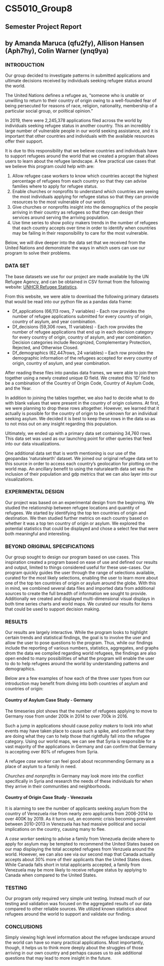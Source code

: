 # CS5010_Group8
## Semester Project Report
## by Amanda Maruca (qfu2fy), Allison Hansen (Aph7hy), Colin Warner (ynq9ya)


### INTRODUCTION

Our group decided to investigate patterns in submitted applications and ultimate decisions received by individuals seeking refugee status around the world. 

The United Nations defines a refugee as, “someone who is unable or unwilling to return to their country of origin owing to a well-founded fear of being persecuted for reasons of race, religion, nationality, membership of a particular social group, or political opinion.” 

In 2019, there were 2,245,378 applications filed across the world by individuals seeking refugee status in another country. This an incredibly large number of vulnerable people in our world seeking assistance, and it is important that other countries and individuals with the available resources offer their support. 

It is due to this responsibility that we believe countries and individuals have to support refugees around the world that we created a program that allows users to learn about the refugee landscape. A few practical use cases that we believe this program could help with are:

1.	Allow refugee case workers to know which countries accept the highest percentage of refugees from each country so that they can advise families where to apply for refugee status. 
1.	Enable churches or nonprofits to understand which countries are seeing the most individuals applying for refugee status so that they can provide resources to the most vulnerable of our world. 
1.	Give churches or nonprofits insight into the demographics of the people arriving in their country as refugees so that they can design their services around serving the arriving population.
1.	Use time series to show policy makers trends in the number of refugees that each country accepts over time in order to identify when countries may be failing in their responsibility to care for the most vulnerable.

Below, we will dive deeper into the data set that we received from the United Nations and demonstrate the ways in which users can use our program to solve their problems. 


### DATA SET

The base datasets we use for our project are made available by the UN Refugee Agency, and can be obtained in CSV format from the following website: [UNHCR Refugee Statistics](https://www.unhcr.org/refugee-statistics/download/?url=2w5FZk). 

From this website, we were able to download the following primary datasets that would be read into our python file as a pandas data frame:

* Df_applications (66,113 rows, 7 variables) - Each row provides the number of refugee applications submitted for every country of origin, country of asylum, and year combination.
* Df_decisions (59,306 rows, 11 variables) - Each row provides the number of refugee applications that end up in each decision category for every country of origin, country of asylum, and year combination. Decision categories include Recognized, Complementary Protection, Rejected, and Otherwise Closed. 
* Df_demographics (62,447rows, 24 variables) – Each row provides the demographic information of the refugees accepted for every country of origin, country of asylum, and year combination.

After reading these files into pandas data frames, we were able to join them together using a newly created unique ID field. We created this ‘ID’ field to be a combination of the Country of Origin Code, Country of Asylum Code, and the Year. 

In addition to joining the tables together, we also had to decide what to do with blank values that were present in the country of origin columns. At first, we were planning to drop these rows altogether. However, we learned that it actually is possible for the country of origin to be unknown for an individual seeking asylum. We decided it is best to keep these rows in the data so as to not miss out on any insight regarding this population.

Ultimately, we ended up with a primary data set containing 34,760 rows. This data set was used as our launching point for other queries that feed into our data visualizations. 

One additional data set that is worth mentioning is our use of the geopandas ‘naturalearth’ dataset. We joined our original refugee data set to this source in order to access each country’s geolocation for plotting on the world map. An ancillary benefit to using the naturalearth data set was the inclusion of their population and gdp metrics that we can also layer into our visualizations. 

### EXPERIMENTAL DESIGN

Our project was based on an experimental design from the beginning. We studied the relationship between refugee locations and quantity of refugees. We started by identifying the top ten countries of origin and destination. We then studied further metrics on each country based on whether it was a top ten country of origin or asylum. We explored the potential statistics that could be displayed and chose a select few that were both meaningful and interesting.

### BEYOND ORIGINAL SPECIFICATIONS

Our group sought to design our program based on use cases. This inspiration created a program based on ease of use and defined our results and output, limited to things considered useful for these use-cases. Our program quickly guides the user through the range of selections available, curated for the most likely selections, enabling the user to learn more about one of the top ten countries of origin or asylum around the globe. With this in mind, we combined several data files and imported data from additional sources to create the full breadth of information we sought to provide. Additionally we created and displayed multi-dimensional visual displays in both time series charts and world maps. We curated our results for items that could be used to support decision making.

### RESULTS

Our results are largely interactive. While the program looks to highlight certain trends and statistical findings, the goal is to involve the user and allow 
the user to pose questions to the program. Thus, while our findings include the reporting of various numbers, statistics, aggregates, and graphs drom the data we compiled regarding world refugees, the findings are also open ended to many possibilities of what the program will enable the user to do to help refugees around the world by understanding patterns and demographics.

Below are a few examples of how each of the three user types from our introduction may benefit from diving into both countries of asylum and countries of origin:

#### Country of Asylum Case Study - Germany 

The timeseries plot shows that the number of refugees applying to move to Germany rose from under 200k in 2014 to over 700k in 2016. 

Such a jump in applications should cause *policy makers* to look into what events may have taken place to cause such a spike, and confirm that they are doing what they can to help those that rightfully fall into the refugee category. Using our world maps, we can see that Syria is responsible for a vast majority of the applications in Germany and can confirm that Germany is accepting over 80% of refugees from Syria. 

A refugee *case worker* can feel good about recommending Germany as a place of asylum to a family in need. 

*Churches and nonprofits* in Germany may look more into the conflict specifically in Syria and research the needs of these individuals for when they arrive in their communities and neighborhoods.  

#### Country of Origin Case Study - Venezuela 

It is alarming to see the number of applicants seeking asylum from the country of Venezuela rise from nearly zero applicants from 2006-2014 to over 400K by 2019. As it turns out, an economic crisis becoming prevalent between 2010-2013 in Venezuela has had massive political and social implications on the country, causing many to flee.

A *case worker* seeking to advise a family from Venezuela decide where to apply for asylum may be tempted to recommend the United States based on our map displaying the total accepted refugees from Venzuela around the world. However, we can also see via our second map that Canada actually accepts about 30% more of their applicants than the United States does. While Canada falls short in total applicants accepted, a family from Venezuela may be more likely to receive refugee status by applying to Canada when compared to the United States.

### TESTING 
Our program only required very simple unit testing. Instead much of our testing and validation was focused on the aggregated results of our data compared to other reliable sources. We utilized known statistics about refugees around the world to support and validate our finding. 

### CONCLUSIONS

Simply viewing high level information about the refugee landscape around the world can have so many practical applications. Most importantly, though, it helps us to think more deeply about the struggles of those arriving in our own country and perhaps causes us to ask additional questions that may lead to more insight in the future. 
